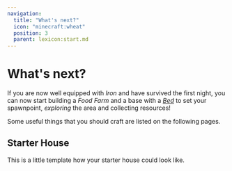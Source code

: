 ```yaml
---
navigation:
  title: "What's next?"
  icon: "minecraft:wheat"
  position: 3
  parent: lexicon:start.md
---
```


# What's next?

If you are now well equipped with *Iron* and have survived the first night, you can now start building a *Food Farm* and a base with a [*Bed*](../useables/bed.md) to set your spawnpoint, *exploring* the area and collecting resources! 


Some useful things that you should craft are listed on the following pages.



<Recipe id="minecraft:chest" />

<Recipe id="minecraft:white_bed" />



<Recipe id="minecraft:oak_fence" />

<Recipe id="minecraft:oak_fence_gate" />



<Recipe id="minecraft:ladder" />

<Recipe id="minecraft:oak_door" />



<Recipe id="minecraft:bow" />

<Recipe id="minecraft:arrow" />



<Recipe id="minecraft:shield" />

<Recipe id="minecraft:compass" />



<Recipe id="minecraft:fishing_rod" />

<Recipe id="minecraft:stonecutter" />



<Recipe id="minecraft:blast_furnace" />

<Recipe id="minecraft:smoker" />

## Starter House

<GameScene interactive={true} zoom={2}>
  <Block x="4" y="0" z="0" id="minecraft:stone_brick_stairs"p:facing="south" p:half="bottom" />
  <Block x="5" y="0" z="0" id="minecraft:stone_brick_stairs"p:facing="north" p:half="bottom" />
  <Block x="4" y="0" z="1" id="minecraft:stone_brick_stairs"p:facing="south" p:half="bottom" />
  <Block x="5" y="0" z="1" id="minecraft:stone_brick_stairs"p:facing="north" p:half="bottom" />
  <Block x="4" y="0" z="2" id="minecraft:stone_brick_stairs"p:facing="south" p:half="bottom" />
  <Block x="5" y="0" z="2" id="minecraft:stone_brick_stairs"p:facing="north" p:half="bottom" />
  <Block x="4" y="0" z="3" id="minecraft:stone_brick_stairs"p:facing="south" p:half="bottom" />
  <Block x="5" y="0" z="3" id="minecraft:stone_brick_stairs"p:facing="north" p:half="bottom" />
  <Block x="4" y="0" z="4" id="minecraft:stone_brick_stairs"p:facing="south" p:half="bottom" />
  <Block x="5" y="0" z="4" id="minecraft:stone_brick_stairs"p:facing="north" p:half="bottom" />
  <Block x="4" y="0" z="5" id="minecraft:stone_brick_stairs"p:facing="south" p:half="bottom" />
  <Block x="5" y="0" z="5" id="minecraft:stone_brick_stairs"p:facing="north" p:half="bottom" />
  <Block x="4" y="0" z="6" id="minecraft:stone_brick_stairs"p:facing="south" p:half="bottom" />
  <Block x="5" y="0" z="6" id="minecraft:stone_brick_stairs"p:facing="north" p:half="bottom" />
  <Block x="4" y="0" z="7" id="minecraft:stone_brick_stairs"p:facing="south" p:half="bottom" />
  <Block x="5" y="0" z="7" id="minecraft:stone_brick_stairs"p:facing="north" p:half="bottom" />
  <Block x="4" y="0" z="8" id="minecraft:stone_brick_stairs"p:facing="south" p:half="bottom" />
  <Block x="5" y="0" z="8" id="minecraft:stone_brick_stairs"p:facing="north" p:half="bottom" />
  <Block x="4" y="0" z="9" id="minecraft:stone_brick_stairs"p:facing="south" p:half="bottom" />
  <Block x="5" y="0" z="9" id="minecraft:stone_brick_stairs"p:facing="north" p:half="bottom" />
  <Block x="4" y="0" z="10" id="minecraft:stone_brick_stairs"p:facing="south" p:half="bottom" />
  <Block x="5" y="0" z="10" id="minecraft:stone_brick_stairs"p:facing="north" p:half="bottom" />
  <Block x="4" y="0" z="11" id="minecraft:stone_brick_stairs"p:facing="south" p:half="bottom" />
  <Block x="5" y="0" z="11" id="minecraft:stone_brick_stairs"p:facing="north" p:half="bottom" />
  <Block x="4" y="0" z="12" id="minecraft:stone_brick_stairs"p:facing="south" p:half="bottom" />
  <Block x="5" y="0" z="12" id="minecraft:stone_brick_stairs"p:facing="north" p:half="bottom" />
  <Block x="4" y="0" z="13" id="minecraft:stone_brick_stairs"p:facing="south" p:half="bottom" />
  <Block x="5" y="0" z="13" id="minecraft:stone_brick_stairs"p:facing="north" p:half="bottom" />
  <Block x="4" y="0" z="14" id="minecraft:stone_brick_stairs"p:facing="south" p:half="bottom" />
  <Block x="5" y="0" z="14" id="minecraft:stone_brick_stairs"p:facing="north" p:half="bottom" />
  <Block x="3" y="1" z="0" id="minecraft:stone_brick_stairs"p:facing="south" p:half="bottom" />
  <Block x="6" y="1" z="0" id="minecraft:stone_brick_stairs"p:facing="north" p:half="bottom" />
  <Block x="3" y="1" z="1" id="minecraft:stone_brick_stairs"p:facing="south" p:half="bottom" />
  <Block x="4" y="1" z="1" id="minecraft:oak_planks" />
  <Block x="5" y="1" z="1" id="minecraft:oak_planks" />
  <Block x="6" y="1" z="1" id="minecraft:stone_brick_stairs"p:facing="north" p:half="bottom" />
  <Block x="3" y="1" z="2" id="minecraft:stone_brick_stairs"p:facing="south" p:half="bottom" />
  <Block x="6" y="1" z="2" id="minecraft:stone_brick_stairs"p:facing="north" p:half="bottom" />
  <Block x="2" y="1" z="3" id="minecraft:cobblestone" />
  <Block x="3" y="1" z="3" id="minecraft:stone_brick_stairs"p:facing="south" p:half="bottom" />
  <Block x="6" y="1" z="3" id="minecraft:stone_brick_stairs"p:facing="north" p:half="bottom" />
  <Block x="3" y="1" z="4" id="minecraft:stone_brick_stairs"p:facing="south" p:half="bottom" />
  <Block x="6" y="1" z="4" id="minecraft:stone_brick_stairs"p:facing="north" p:half="bottom" />
  <Block x="3" y="1" z="5" id="minecraft:stone_brick_stairs"p:facing="south" p:half="bottom" />
  <Block x="6" y="1" z="5" id="minecraft:stone_brick_stairs"p:facing="north" p:half="bottom" />
  <Block x="3" y="1" z="6" id="minecraft:stone_brick_stairs"p:facing="south" p:half="bottom" />
  <Block x="6" y="1" z="6" id="minecraft:stone_brick_stairs"p:facing="north" p:half="bottom" />
  <Block x="3" y="1" z="7" id="minecraft:stone_brick_stairs"p:facing="south" p:half="bottom" />
  <Block x="6" y="1" z="7" id="minecraft:stone_brick_stairs"p:facing="north" p:half="bottom" />
  <Block x="3" y="1" z="8" id="minecraft:stone_brick_stairs"p:facing="south" p:half="bottom" />
  <Block x="6" y="1" z="8" id="minecraft:stone_brick_stairs"p:facing="north" p:half="bottom" />
  <Block x="3" y="1" z="9" id="minecraft:stone_brick_stairs"p:facing="south" p:half="bottom" />
  <Block x="6" y="1" z="9" id="minecraft:stone_brick_stairs"p:facing="north" p:half="bottom" />
  <Block x="3" y="1" z="10" id="minecraft:stone_brick_stairs"p:facing="south" p:half="bottom" />
  <Block x="6" y="1" z="10" id="minecraft:stone_brick_stairs"p:facing="north" p:half="bottom" />
  <Block x="3" y="1" z="11" id="minecraft:stone_brick_stairs"p:facing="south" p:half="bottom" />
  <Block x="6" y="1" z="11" id="minecraft:stone_brick_stairs"p:facing="north" p:half="bottom" />
  <Block x="3" y="1" z="12" id="minecraft:stone_brick_stairs"p:facing="south" p:half="bottom" />
  <Block x="6" y="1" z="12" id="minecraft:stone_brick_stairs"p:facing="north" p:half="bottom" />
  <Block x="3" y="1" z="13" id="minecraft:stone_brick_stairs"p:facing="south" p:half="bottom" />
  <Block x="4" y="1" z="13" id="minecraft:oak_planks" />
  <Block x="5" y="1" z="13" id="minecraft:oak_planks" />
  <Block x="6" y="1" z="13" id="minecraft:stone_brick_stairs"p:facing="north" p:half="bottom" />
  <Block x="3" y="1" z="14" id="minecraft:stone_brick_stairs"p:facing="south" p:half="bottom" />
  <Block x="6" y="1" z="14" id="minecraft:stone_brick_stairs"p:facing="north" p:half="bottom" />
  <Block x="2" y="2" z="0" id="minecraft:stone_brick_stairs"p:facing="south" p:half="bottom" />
  <Block x="7" y="2" z="0" id="minecraft:stone_brick_stairs"p:facing="north" p:half="bottom" />
  <Block x="2" y="2" z="1" id="minecraft:stone_brick_stairs"p:facing="south" p:half="bottom" />
  <Block x="3" y="2" z="1" id="minecraft:oak_planks" />
  <Block x="4" y="2" z="1" id="minecraft:glass_pane"p:north="true" p:south="true" />
  <Block x="5" y="2" z="1" id="minecraft:glass_pane"p:north="true" p:south="true" />
  <Block x="6" y="2" z="1" id="minecraft:oak_planks" />
  <Block x="7" y="2" z="1" id="minecraft:stone_brick_stairs"p:facing="north" p:half="bottom" />
  <Block x="2" y="2" z="2" id="minecraft:stone_brick_stairs"p:facing="south" p:half="bottom" />
  <Block x="7" y="2" z="2" id="minecraft:stone_brick_stairs"p:facing="north" p:half="bottom" />
  <Block x="2" y="2" z="3" id="minecraft:cobblestone" />
  <Block x="7" y="2" z="3" id="minecraft:stone_brick_stairs"p:facing="north" p:half="bottom" />
  <Block x="2" y="2" z="4" id="minecraft:stone_brick_stairs"p:facing="south" p:half="bottom" />
  <Block x="7" y="2" z="4" id="minecraft:stone_brick_stairs"p:facing="north" p:half="bottom" />
  <Block x="2" y="2" z="5" id="minecraft:stone_brick_stairs"p:facing="south" p:half="bottom" />
  <Block x="7" y="2" z="5" id="minecraft:stone_brick_stairs"p:facing="north" p:half="bottom" />
  <Block x="2" y="2" z="6" id="minecraft:stone_brick_stairs"p:facing="south" p:half="bottom" />
  <Block x="7" y="2" z="6" id="minecraft:stone_brick_stairs"p:facing="north" p:half="bottom" />
  <Block x="2" y="2" z="7" id="minecraft:stone_brick_stairs"p:facing="south" p:half="bottom" />
  <Block x="7" y="2" z="7" id="minecraft:stone_brick_stairs"p:facing="north" p:half="bottom" />
  <Block x="2" y="2" z="8" id="minecraft:stone_brick_stairs"p:facing="south" p:half="bottom" />
  <Block x="7" y="2" z="8" id="minecraft:stone_brick_stairs"p:facing="north" p:half="bottom" />
  <Block x="2" y="2" z="9" id="minecraft:stone_brick_stairs"p:facing="south" p:half="bottom" />
  <Block x="7" y="2" z="9" id="minecraft:stone_brick_stairs"p:facing="north" p:half="bottom" />
  <Block x="2" y="2" z="10" id="minecraft:stone_brick_stairs"p:facing="south" p:half="bottom" />
  <Block x="7" y="2" z="10" id="minecraft:stone_brick_stairs"p:facing="north" p:half="bottom" />
  <Block x="2" y="2" z="11" id="minecraft:stone_brick_stairs"p:facing="south" p:half="bottom" />
  <Block x="7" y="2" z="11" id="minecraft:stone_brick_stairs"p:facing="north" p:half="bottom" />
  <Block x="2" y="2" z="12" id="minecraft:stone_brick_stairs"p:facing="south" p:half="bottom" />
  <Block x="7" y="2" z="12" id="minecraft:stone_brick_stairs"p:facing="north" p:half="bottom" />
  <Block x="2" y="2" z="13" id="minecraft:stone_brick_stairs"p:facing="south" p:half="bottom" />
  <Block x="3" y="2" z="13" id="minecraft:oak_planks" />
  <Block x="4" y="2" z="13" id="minecraft:glass_pane"p:north="true" p:south="true" />
  <Block x="5" y="2" z="13" id="minecraft:glass_pane"p:north="true" p:south="true" />
  <Block x="6" y="2" z="13" id="minecraft:oak_planks" />
  <Block x="7" y="2" z="13" id="minecraft:stone_brick_stairs"p:facing="north" p:half="bottom" />
  <Block x="2" y="2" z="14" id="minecraft:stone_brick_stairs"p:facing="south" p:half="bottom" />
  <Block x="7" y="2" z="14" id="minecraft:stone_brick_stairs"p:facing="north" p:half="bottom" />
  <Block x="1" y="3" z="0" id="minecraft:stone_brick_stairs"p:facing="south" p:half="bottom" />
  <Block x="8" y="3" z="0" id="minecraft:stone_brick_stairs"p:facing="north" p:half="bottom" />
  <Block x="1" y="3" z="1" id="minecraft:stone_brick_stairs"p:facing="south" p:half="bottom" />
  <Block x="2" y="3" z="1" id="minecraft:oak_planks" />
  <Block x="3" y="3" z="1" id="minecraft:oak_planks" />
  <Block x="4" y="3" z="1" id="minecraft:oak_planks" />
  <Block x="5" y="3" z="1" id="minecraft:oak_planks" />
  <Block x="6" y="3" z="1" id="minecraft:oak_planks" />
  <Block x="7" y="3" z="1" id="minecraft:oak_planks" />
  <Block x="8" y="3" z="1" id="minecraft:stone_brick_stairs"p:facing="north" p:half="bottom" />
  <Block x="1" y="3" z="2" id="minecraft:stone_brick_stairs"p:facing="south" p:half="bottom" />
  <Block x="8" y="3" z="2" id="minecraft:stone_brick_stairs"p:facing="north" p:half="bottom" />
  <Block x="1" y="3" z="3" id="minecraft:stone_brick_stairs"p:facing="south" p:half="bottom" />
  <Block x="2" y="3" z="3" id="minecraft:cobblestone" />
  <Block x="8" y="3" z="3" id="minecraft:stone_brick_stairs"p:facing="north" p:half="bottom" />
  <Block x="1" y="3" z="4" id="minecraft:stone_brick_stairs"p:facing="south" p:half="bottom" />
  <Block x="8" y="3" z="4" id="minecraft:stone_brick_stairs"p:facing="north" p:half="bottom" />
  <Block x="1" y="3" z="5" id="minecraft:stone_brick_stairs"p:facing="south" p:half="bottom" />
  <Block x="8" y="3" z="5" id="minecraft:stone_brick_stairs"p:facing="north" p:half="bottom" />
  <Block x="1" y="3" z="6" id="minecraft:stone_brick_stairs"p:facing="south" p:half="bottom" />
  <Block x="8" y="3" z="6" id="minecraft:stone_brick_stairs"p:facing="north" p:half="bottom" />
  <Block x="1" y="3" z="7" id="minecraft:stone_brick_stairs"p:facing="south" p:half="bottom" />
  <Block x="8" y="3" z="7" id="minecraft:stone_brick_stairs"p:facing="north" p:half="bottom" />
  <Block x="1" y="3" z="8" id="minecraft:stone_brick_stairs"p:facing="south" p:half="bottom" />
  <Block x="8" y="3" z="8" id="minecraft:stone_brick_stairs"p:facing="north" p:half="bottom" />
  <Block x="1" y="3" z="9" id="minecraft:stone_brick_stairs"p:facing="south" p:half="bottom" />
  <Block x="8" y="3" z="9" id="minecraft:stone_brick_stairs"p:facing="north" p:half="bottom" />
  <Block x="1" y="3" z="10" id="minecraft:stone_brick_stairs"p:facing="south" p:half="bottom" />
  <Block x="8" y="3" z="10" id="minecraft:stone_brick_stairs"p:facing="north" p:half="bottom" />
  <Block x="1" y="3" z="11" id="minecraft:stone_brick_stairs"p:facing="south" p:half="bottom" />
  <Block x="8" y="3" z="11" id="minecraft:stone_brick_stairs"p:facing="north" p:half="bottom" />
  <Block x="1" y="3" z="12" id="minecraft:stone_brick_stairs"p:facing="south" p:half="bottom" />
  <Block x="8" y="3" z="12" id="minecraft:stone_brick_stairs"p:facing="north" p:half="bottom" />
  <Block x="1" y="3" z="13" id="minecraft:stone_brick_stairs"p:facing="south" p:half="bottom" />
  <Block x="2" y="3" z="13" id="minecraft:oak_planks" />
  <Block x="3" y="3" z="13" id="minecraft:oak_planks" />
  <Block x="4" y="3" z="13" id="minecraft:oak_planks" />
  <Block x="5" y="3" z="13" id="minecraft:oak_planks" />
  <Block x="6" y="3" z="13" id="minecraft:oak_planks" />
  <Block x="7" y="3" z="13" id="minecraft:oak_planks" />
  <Block x="8" y="3" z="13" id="minecraft:stone_brick_stairs"p:facing="north" p:half="bottom" />
  <Block x="1" y="3" z="14" id="minecraft:stone_brick_stairs"p:facing="south" p:half="bottom" />
  <Block x="8" y="3" z="14" id="minecraft:stone_brick_stairs"p:facing="north" p:half="bottom" />
  <Block x="0" y="4" z="0" id="minecraft:stone_brick_stairs"p:facing="south" p:half="bottom" />
  <Block x="9" y="4" z="0" id="minecraft:stone_brick_stairs"p:facing="north" p:half="bottom" />
  <Block x="0" y="4" z="1" id="minecraft:stone_brick_stairs"p:facing="south" p:half="bottom" />
  <Block x="1" y="4" z="1" id="minecraft:oak_log"p:axis="y" />
  <Block x="2" y="4" z="1" id="minecraft:oak_log"p:axis="z" />
  <Block x="3" y="4" z="1" id="minecraft:oak_log"p:axis="z" />
  <Block x="4" y="4" z="1" id="minecraft:oak_log"p:axis="z" />
  <Block x="5" y="4" z="1" id="minecraft:oak_log"p:axis="z" />
  <Block x="6" y="4" z="1" id="minecraft:oak_log"p:axis="z" />
  <Block x="7" y="4" z="1" id="minecraft:oak_log"p:axis="z" />
  <Block x="8" y="4" z="1" id="minecraft:oak_log"p:axis="y" />
  <Block x="9" y="4" z="1" id="minecraft:stone_brick_stairs"p:facing="north" p:half="bottom" />
  <Block x="0" y="4" z="2" id="minecraft:stone_brick_stairs"p:facing="south" p:half="bottom" />
  <Block x="1" y="4" z="2" id="minecraft:oak_log"p:axis="x" />
  <Block x="8" y="4" z="2" id="minecraft:oak_log"p:axis="x" />
  <Block x="9" y="4" z="2" id="minecraft:stone_brick_stairs"p:facing="north" p:half="bottom" />
  <Block x="0" y="4" z="3" id="minecraft:stone_brick_stairs"p:facing="south" p:half="bottom" />
  <Block x="1" y="4" z="3" id="minecraft:oak_log"p:axis="x" />
  <Block x="2" y="4" z="3" id="minecraft:cobblestone" />
  <Block x="8" y="4" z="3" id="minecraft:oak_log"p:axis="x" />
  <Block x="9" y="4" z="3" id="minecraft:stone_brick_stairs"p:facing="north" p:half="bottom" />
  <Block x="0" y="4" z="4" id="minecraft:stone_brick_stairs"p:facing="south" p:half="bottom" />
  <Block x="1" y="4" z="4" id="minecraft:oak_log"p:axis="x" />
  <Block x="8" y="4" z="4" id="minecraft:oak_log"p:axis="x" />
  <Block x="9" y="4" z="4" id="minecraft:stone_brick_stairs"p:facing="north" p:half="bottom" />
  <Block x="0" y="4" z="5" id="minecraft:stone_brick_stairs"p:facing="south" p:half="bottom" />
  <Block x="1" y="4" z="5" id="minecraft:oak_log"p:axis="y" />
  <Block x="2" y="4" z="5" id="minecraft:oak_log"p:axis="z" />
  <Block x="3" y="4" z="5" id="minecraft:oak_log"p:axis="z" />
  <Block x="4" y="4" z="5" id="minecraft:oak_log"p:axis="z" />
  <Block x="5" y="4" z="5" id="minecraft:oak_log"p:axis="z" />
  <Block x="6" y="4" z="5" id="minecraft:oak_log"p:axis="z" />
  <Block x="7" y="4" z="5" id="minecraft:oak_log"p:axis="z" />
  <Block x="8" y="4" z="5" id="minecraft:oak_log"p:axis="y" />
  <Block x="9" y="4" z="5" id="minecraft:stone_brick_stairs"p:facing="north" p:half="bottom" />
  <Block x="0" y="4" z="6" id="minecraft:stone_brick_stairs"p:facing="south" p:half="bottom" />
  <Block x="1" y="4" z="6" id="minecraft:oak_log"p:axis="x" />
  <Block x="8" y="4" z="6" id="minecraft:oak_log"p:axis="x" />
  <Block x="9" y="4" z="6" id="minecraft:stone_brick_stairs"p:facing="north" p:half="bottom" />
  <Block x="0" y="4" z="7" id="minecraft:stone_brick_stairs"p:facing="south" p:half="bottom" />
  <Block x="1" y="4" z="7" id="minecraft:oak_log"p:axis="x" />
  <Block x="8" y="4" z="7" id="minecraft:oak_log"p:axis="x" />
  <Block x="9" y="4" z="7" id="minecraft:stone_brick_stairs"p:facing="north" p:half="bottom" />
  <Block x="0" y="4" z="8" id="minecraft:stone_brick_stairs"p:facing="south" p:half="bottom" />
  <Block x="1" y="4" z="8" id="minecraft:oak_log"p:axis="x" />
  <Block x="8" y="4" z="8" id="minecraft:oak_log"p:axis="x" />
  <Block x="9" y="4" z="8" id="minecraft:stone_brick_stairs"p:facing="north" p:half="bottom" />
  <Block x="0" y="4" z="9" id="minecraft:stone_brick_stairs"p:facing="south" p:half="bottom" />
  <Block x="1" y="4" z="9" id="minecraft:oak_log"p:axis="y" />
  <Block x="2" y="4" z="9" id="minecraft:oak_log"p:axis="z" />
  <Block x="3" y="4" z="9" id="minecraft:oak_log"p:axis="z" />
  <Block x="4" y="4" z="9" id="minecraft:oak_log"p:axis="z" />
  <Block x="5" y="4" z="9" id="minecraft:oak_log"p:axis="z" />
  <Block x="6" y="4" z="9" id="minecraft:oak_log"p:axis="z" />
  <Block x="7" y="4" z="9" id="minecraft:oak_log"p:axis="z" />
  <Block x="8" y="4" z="9" id="minecraft:oak_log"p:axis="y" />
  <Block x="9" y="4" z="9" id="minecraft:stone_brick_stairs"p:facing="north" p:half="bottom" />
  <Block x="0" y="4" z="10" id="minecraft:stone_brick_stairs"p:facing="south" p:half="bottom" />
  <Block x="1" y="4" z="10" id="minecraft:oak_log"p:axis="x" />
  <Block x="8" y="4" z="10" id="minecraft:oak_log"p:axis="x" />
  <Block x="9" y="4" z="10" id="minecraft:stone_brick_stairs"p:facing="north" p:half="bottom" />
  <Block x="0" y="4" z="11" id="minecraft:stone_brick_stairs"p:facing="south" p:half="bottom" />
  <Block x="1" y="4" z="11" id="minecraft:oak_log"p:axis="x" />
  <Block x="8" y="4" z="11" id="minecraft:oak_log"p:axis="x" />
  <Block x="9" y="4" z="11" id="minecraft:stone_brick_stairs"p:facing="north" p:half="bottom" />
  <Block x="0" y="4" z="12" id="minecraft:stone_brick_stairs"p:facing="south" p:half="bottom" />
  <Block x="1" y="4" z="12" id="minecraft:oak_log"p:axis="x" />
  <Block x="8" y="4" z="12" id="minecraft:oak_log"p:axis="x" />
  <Block x="9" y="4" z="12" id="minecraft:stone_brick_stairs"p:facing="north" p:half="bottom" />
  <Block x="0" y="4" z="13" id="minecraft:stone_brick_stairs"p:facing="south" p:half="bottom" />
  <Block x="1" y="4" z="13" id="minecraft:oak_log"p:axis="y" />
  <Block x="2" y="4" z="13" id="minecraft:oak_log"p:axis="z" />
  <Block x="3" y="4" z="13" id="minecraft:oak_log"p:axis="z" />
  <Block x="4" y="4" z="13" id="minecraft:oak_log"p:axis="z" />
  <Block x="5" y="4" z="13" id="minecraft:oak_log"p:axis="z" />
  <Block x="6" y="4" z="13" id="minecraft:oak_log"p:axis="z" />
  <Block x="7" y="4" z="13" id="minecraft:oak_log"p:axis="z" />
  <Block x="8" y="4" z="13" id="minecraft:oak_log"p:axis="y" />
  <Block x="9" y="4" z="13" id="minecraft:stone_brick_stairs"p:facing="north" p:half="bottom" />
  <Block x="0" y="4" z="14" id="minecraft:stone_brick_stairs"p:facing="south" p:half="bottom" />
  <Block x="9" y="4" z="14" id="minecraft:stone_brick_stairs"p:facing="north" p:half="bottom" />
  <Block x="1" y="5" z="1" id="minecraft:oak_log"p:axis="y" />
  <Block x="2" y="5" z="1" id="minecraft:oak_planks" />
  <Block x="3" y="5" z="1" id="minecraft:oak_planks" />
  <Block x="4" y="5" z="1" id="minecraft:oak_planks" />
  <Block x="5" y="5" z="1" id="minecraft:oak_planks" />
  <Block x="6" y="5" z="1" id="minecraft:oak_planks" />
  <Block x="7" y="5" z="1" id="minecraft:oak_planks" />
  <Block x="8" y="5" z="1" id="minecraft:oak_log"p:axis="y" />
  <Block x="1" y="5" z="2" id="minecraft:oak_planks" />
  <Block x="8" y="5" z="2" id="minecraft:oak_planks" />
  <Block x="1" y="5" z="3" id="minecraft:oak_planks" />
  <Block x="2" y="5" z="3" id="minecraft:cobblestone" />
  <Block x="8" y="5" z="3" id="minecraft:oak_planks" />
  <Block x="1" y="5" z="4" id="minecraft:oak_planks" />
  <Block x="8" y="5" z="4" id="minecraft:oak_planks" />
  <Block x="1" y="5" z="5" id="minecraft:oak_log"p:axis="y" />
  <Block x="2" y="5" z="5" id="minecraft:wall_torch"p:facing="south" />
  <Block x="7" y="5" z="5" id="minecraft:wall_torch"p:facing="north" />
  <Block x="8" y="5" z="5" id="minecraft:oak_log"p:axis="y" />
  <Block x="1" y="5" z="6" id="minecraft:oak_planks" />
  <Block x="8" y="5" z="6" id="minecraft:oak_planks" />
  <Block x="1" y="5" z="7" id="minecraft:oak_planks" />
  <Block x="8" y="5" z="7" id="minecraft:oak_planks" />
  <Block x="1" y="5" z="8" id="minecraft:oak_planks" />
  <Block x="8" y="5" z="8" id="minecraft:oak_planks" />
  <Block x="1" y="5" z="9" id="minecraft:oak_log"p:axis="y" />
  <Block x="2" y="5" z="9" id="minecraft:wall_torch"p:facing="south" />
  <Block x="7" y="5" z="9" id="minecraft:wall_torch"p:facing="north" />
  <Block x="8" y="5" z="9" id="minecraft:oak_log"p:axis="y" />
  <Block x="1" y="5" z="10" id="minecraft:oak_planks" />
  <Block x="7" y="5" z="10" id="minecraft:smoker"p:facing="south" p:lit="false" />
  <Block x="8" y="5" z="10" id="minecraft:oak_planks" />
  <Block x="1" y="5" z="11" id="minecraft:oak_planks" />
  <Block x="2" y="5" z="11" id="minecraft:chest"p:facing="south" p:type="right" />
  <Block x="7" y="5" z="11" id="minecraft:chest"p:facing="north" p:type="left" />
  <Block x="8" y="5" z="11" id="minecraft:oak_planks" />
  <Block x="1" y="5" z="12" id="minecraft:oak_planks" />
  <Block x="2" y="5" z="12" id="minecraft:chest"p:facing="south" p:type="left" />
  <Block x="7" y="5" z="12" id="minecraft:chest"p:facing="north" p:type="right" />
  <Block x="8" y="5" z="12" id="minecraft:oak_planks" />
  <Block x="1" y="5" z="13" id="minecraft:oak_log"p:axis="y" />
  <Block x="2" y="5" z="13" id="minecraft:oak_planks" />
  <Block x="3" y="5" z="13" id="minecraft:oak_planks" />
  <Block x="4" y="5" z="13" id="minecraft:oak_planks" />
  <Block x="5" y="5" z="13" id="minecraft:oak_planks" />
  <Block x="6" y="5" z="13" id="minecraft:oak_planks" />
  <Block x="7" y="5" z="13" id="minecraft:oak_planks" />
  <Block x="8" y="5" z="13" id="minecraft:oak_log"p:axis="y" />
  <Block x="1" y="6" z="1" id="minecraft:oak_log"p:axis="y" />
  <Block x="2" y="6" z="1" id="minecraft:oak_planks" />
  <Block x="3" y="6" z="1" id="minecraft:glass_pane"p:north="true" p:south="true" />
  <Block x="4" y="6" z="1" id="minecraft:glass_pane"p:north="true" p:south="true" />
  <Block x="5" y="6" z="1" id="minecraft:glass_pane"p:north="true" p:south="true" />
  <Block x="6" y="6" z="1" id="minecraft:glass_pane"p:north="true" p:south="true" />
  <Block x="7" y="6" z="1" id="minecraft:oak_planks" />
  <Block x="8" y="6" z="1" id="minecraft:oak_log"p:axis="y" />
  <Block x="9" y="6" z="1" id="minecraft:torch" />
  <Block x="14" y="6" z="1" id="minecraft:torch" />
  <Block x="1" y="6" z="2" id="minecraft:oak_planks" />
  <Block x="2" y="6" z="2" id="minecraft:cobblestone_stairs"p:facing="east" p:half="bottom" />
  <Block x="8" y="6" z="2" id="minecraft:oak_planks" />
  <Block x="1" y="6" z="3" id="minecraft:oak_planks" />
  <Block x="2" y="6" z="3" id="minecraft:cobblestone_stairs"p:facing="north" p:half="top" />
  <Block x="8" y="6" z="3" id="minecraft:oak_door"p:facing="south" p:half="upper" />
  <Block x="1" y="6" z="4" id="minecraft:oak_planks" />
  <Block x="2" y="6" z="4" id="minecraft:cobblestone_stairs"p:facing="west" p:half="bottom" />
  <Block x="8" y="6" z="4" id="minecraft:oak_planks" />
  <Block x="1" y="6" z="5" id="minecraft:oak_log"p:axis="y" />
  <Block x="8" y="6" z="5" id="minecraft:oak_log"p:axis="y" />
  <Block x="1" y="6" z="6" id="minecraft:oak_planks" />
  <Block x="8" y="6" z="6" id="minecraft:glass_pane"p:east="true" p:west="true" />
  <Block x="1" y="6" z="7" id="minecraft:oak_door"p:facing="south" p:half="upper" />
  <Block x="8" y="6" z="7" id="minecraft:glass_pane"p:east="true" p:west="true" />
  <Block x="1" y="6" z="8" id="minecraft:oak_planks" />
  <Block x="8" y="6" z="8" id="minecraft:glass_pane"p:east="true" p:west="true" />
  <Block x="1" y="6" z="9" id="minecraft:oak_log"p:axis="y" />
  <Block x="8" y="6" z="9" id="minecraft:oak_log"p:axis="y" />
  <Block x="1" y="6" z="10" id="minecraft:oak_planks" />
  <Block x="7" y="6" z="10" id="minecraft:blast_furnace"p:facing="south" p:lit="false" />
  <Block x="8" y="6" z="10" id="minecraft:oak_planks" />
  <Block x="1" y="6" z="11" id="minecraft:oak_planks" />
  <Block x="2" y="6" z="11" id="minecraft:chest"p:facing="south" p:type="right" />
  <Block x="7" y="6" z="11" id="minecraft:chest"p:facing="north" p:type="left" />
  <Block x="8" y="6" z="11" id="minecraft:oak_planks" />
  <Block x="1" y="6" z="12" id="minecraft:oak_planks" />
  <Block x="2" y="6" z="12" id="minecraft:chest"p:facing="south" p:type="left" />
  <Block x="7" y="6" z="12" id="minecraft:chest"p:facing="north" p:type="right" />
  <Block x="8" y="6" z="12" id="minecraft:oak_planks" />
  <Block x="1" y="6" z="13" id="minecraft:oak_log"p:axis="y" />
  <Block x="2" y="6" z="13" id="minecraft:oak_planks" />
  <Block x="3" y="6" z="13" id="minecraft:glass_pane"p:north="true" p:south="true" />
  <Block x="4" y="6" z="13" id="minecraft:glass_pane"p:north="true" p:south="true" />
  <Block x="5" y="6" z="13" id="minecraft:glass_pane"p:north="true" p:south="true" />
  <Block x="6" y="6" z="13" id="minecraft:glass_pane"p:north="true" p:south="true" />
  <Block x="7" y="6" z="13" id="minecraft:oak_planks" />
  <Block x="8" y="6" z="13" id="minecraft:oak_log"p:axis="y" />
  <Block x="9" y="6" z="13" id="minecraft:torch" />
  <Block x="14" y="6" z="13" id="minecraft:torch" />
  <Block x="1" y="7" z="1" id="minecraft:oak_log"p:axis="y" />
  <Block x="2" y="7" z="1" id="minecraft:oak_planks" />
  <Block x="3" y="7" z="1" id="minecraft:oak_planks" />
  <Block x="4" y="7" z="1" id="minecraft:oak_planks" />
  <Block x="5" y="7" z="1" id="minecraft:oak_planks" />
  <Block x="6" y="7" z="1" id="minecraft:oak_planks" />
  <Block x="7" y="7" z="1" id="minecraft:oak_planks" />
  <Block x="8" y="7" z="1" id="minecraft:oak_log"p:axis="y" />
  <Block x="9" y="7" z="1" id="minecraft:oak_fence"p:east="false" p:north="true" p:south="true" p:west="false" />
  <Block x="10" y="7" z="1" id="minecraft:oak_fence"p:east="false" p:north="true" p:south="true" p:west="false" />
  <Block x="11" y="7" z="1" id="minecraft:oak_fence"p:east="false" p:north="true" p:south="true" p:west="false" />
  <Block x="12" y="7" z="1" id="minecraft:oak_fence"p:east="false" p:north="true" p:south="true" p:west="false" />
  <Block x="13" y="7" z="1" id="minecraft:oak_fence"p:east="false" p:north="true" p:south="true" p:west="false" />
  <Block x="14" y="7" z="1" id="minecraft:oak_fence"p:east="true" p:north="true" p:south="false" p:west="false" />
  <Block x="1" y="7" z="2" id="minecraft:oak_planks" />
  <Block x="2" y="7" z="2" id="minecraft:cobblestone" />
  <Block x="4" y="7" z="2" id="minecraft:white_bed"p:facing="east" p:part="head" />
  <Block x="8" y="7" z="2" id="minecraft:oak_planks" />
  <Block x="9" y="7" z="2" id="minecraft:composter" />
  <Block x="10" y="7" z="2" id="minecraft:wheat"p:age="7" />
  <Block x="11" y="7" z="2" id="minecraft:wheat"p:age="7" />
  <Block x="12" y="7" z="2" id="minecraft:wheat"p:age="7" />
  <Block x="13" y="7" z="2" id="minecraft:wheat"p:age="7" />
  <Block x="14" y="7" z="2" id="minecraft:oak_fence"p:east="true" p:north="false" p:south="false" p:west="true" />
  <Block x="1" y="7" z="3" id="minecraft:oak_planks" />
  <Block x="2" y="7" z="3" id="minecraft:campfire"p:facing="north" p:lit="true" />
  <Block x="4" y="7" z="3" id="minecraft:white_bed"p:facing="east" p:part="foot" />
  <Block x="7" y="7" z="3" id="minecraft:stone_pressure_plate" />
  <Block x="8" y="7" z="3" id="minecraft:oak_door"p:facing="south" p:half="lower" />
  <Block x="9" y="7" z="3" id="minecraft:wheat"p:age="7" />
  <Block x="10" y="7" z="3" id="minecraft:wheat"p:age="7" />
  <Block x="11" y="7" z="3" id="minecraft:wheat"p:age="7" />
  <Block x="12" y="7" z="3" id="minecraft:wheat"p:age="7" />
  <Block x="13" y="7" z="3" id="minecraft:wheat"p:age="7" />
  <Block x="14" y="7" z="3" id="minecraft:oak_fence"p:east="true" p:north="false" p:south="false" p:west="true" />
  <Block x="1" y="7" z="4" id="minecraft:oak_planks" />
  <Block x="2" y="7" z="4" id="minecraft:cobblestone" />
  <Block x="8" y="7" z="4" id="minecraft:oak_planks" />
  <Block x="9" y="7" z="4" id="minecraft:wheat"p:age="7" />
  <Block x="10" y="7" z="4" id="minecraft:wheat"p:age="7" />
  <Block x="11" y="7" z="4" id="minecraft:wheat"p:age="7" />
  <Block x="12" y="7" z="4" id="minecraft:wheat"p:age="7" />
  <Block x="13" y="7" z="4" id="minecraft:wheat"p:age="7" />
  <Block x="14" y="7" z="4" id="minecraft:oak_fence"p:east="true" p:north="false" p:south="false" p:west="true" />
  <Block x="1" y="7" z="5" id="minecraft:oak_log"p:axis="y" />
  <Block x="8" y="7" z="5" id="minecraft:oak_log"p:axis="y" />
  <Block x="10" y="7" z="5" id="minecraft:wheat"p:age="7" />
  <Block x="11" y="7" z="5" id="minecraft:wheat"p:age="7" />
  <Block x="12" y="7" z="5" id="minecraft:wheat"p:age="7" />
  <Block x="13" y="7" z="5" id="minecraft:wheat"p:age="7" />
  <Block x="14" y="7" z="5" id="minecraft:oak_fence"p:east="true" p:north="false" p:south="false" p:west="true" />
  <Block x="1" y="7" z="6" id="minecraft:oak_planks" />
  <Block x="8" y="7" z="6" id="minecraft:oak_planks" />
  <Block x="9" y="7" z="6" id="minecraft:wheat"p:age="7" />
  <Block x="10" y="7" z="6" id="minecraft:wheat"p:age="7" />
  <Block x="11" y="7" z="6" id="minecraft:wheat"p:age="7" />
  <Block x="12" y="7" z="6" id="minecraft:wheat"p:age="7" />
  <Block x="13" y="7" z="6" id="minecraft:wheat"p:age="7" />
  <Block x="14" y="7" z="6" id="minecraft:oak_fence"p:east="true" p:north="false" p:south="false" p:west="true" />
  <Block x="1" y="7" z="7" id="minecraft:oak_door"p:facing="south" p:half="lower" />
  <Block x="2" y="7" z="7" id="minecraft:stone_pressure_plate" />
  <Block x="8" y="7" z="7" id="minecraft:oak_planks" />
  <Block x="9" y="7" z="7" id="minecraft:wheat"p:age="7" />
  <Block x="10" y="7" z="7" id="minecraft:wheat"p:age="7" />
  <Block x="11" y="7" z="7" id="minecraft:wheat"p:age="7" />
  <Block x="12" y="7" z="7" id="minecraft:wheat"p:age="7" />
  <Block x="13" y="7" z="7" id="minecraft:wheat"p:age="7" />
  <Block x="14" y="7" z="7" id="minecraft:oak_fence"p:east="true" p:north="false" p:south="false" p:west="true" />
  <Block x="1" y="7" z="8" id="minecraft:oak_planks" />
  <Block x="8" y="7" z="8" id="minecraft:oak_planks" />
  <Block x="9" y="7" z="8" id="minecraft:wheat"p:age="7" />
  <Block x="10" y="7" z="8" id="minecraft:wheat"p:age="7" />
  <Block x="11" y="7" z="8" id="minecraft:wheat"p:age="7" />
  <Block x="12" y="7" z="8" id="minecraft:wheat"p:age="7" />
  <Block x="13" y="7" z="8" id="minecraft:wheat"p:age="7" />
  <Block x="14" y="7" z="8" id="minecraft:oak_fence"p:east="true" p:north="false" p:south="false" p:west="true" />
  <Block x="1" y="7" z="9" id="minecraft:oak_log"p:axis="y" />
  <Block x="8" y="7" z="9" id="minecraft:oak_log"p:axis="y" />
  <Block x="10" y="7" z="9" id="minecraft:wheat"p:age="7" />
  <Block x="11" y="7" z="9" id="minecraft:wheat"p:age="7" />
  <Block x="12" y="7" z="9" id="minecraft:wheat"p:age="7" />
  <Block x="13" y="7" z="9" id="minecraft:wheat"p:age="7" />
  <Block x="14" y="7" z="9" id="minecraft:oak_fence"p:east="true" p:north="false" p:south="false" p:west="true" />
  <Block x="1" y="7" z="10" id="minecraft:oak_planks" />
  <Block x="2" y="7" z="10" id="minecraft:stonecutter" />
  <Block x="7" y="7" z="10" id="minecraft:furnace"p:facing="south" p:lit="false" />
  <Block x="8" y="7" z="10" id="minecraft:oak_planks" />
  <Block x="9" y="7" z="10" id="minecraft:wheat"p:age="7" />
  <Block x="10" y="7" z="10" id="minecraft:wheat"p:age="7" />
  <Block x="11" y="7" z="10" id="minecraft:wheat"p:age="7" />
  <Block x="12" y="7" z="10" id="minecraft:wheat"p:age="7" />
  <Block x="13" y="7" z="10" id="minecraft:wheat"p:age="7" />
  <Block x="14" y="7" z="10" id="minecraft:oak_fence"p:east="true" p:north="false" p:south="false" p:west="true" />
  <Block x="1" y="7" z="11" id="minecraft:oak_planks" />
  <Block x="2" y="7" z="11" id="minecraft:chest"p:facing="south" p:type="right" />
  <Block x="7" y="7" z="11" id="minecraft:chest"p:facing="north" p:type="left" />
  <Block x="8" y="7" z="11" id="minecraft:oak_planks" />
  <Block x="9" y="7" z="11" id="minecraft:wheat"p:age="7" />
  <Block x="10" y="7" z="11" id="minecraft:wheat"p:age="7" />
  <Block x="11" y="7" z="11" id="minecraft:wheat"p:age="7" />
  <Block x="12" y="7" z="11" id="minecraft:wheat"p:age="7" />
  <Block x="13" y="7" z="11" id="minecraft:wheat"p:age="7" />
  <Block x="14" y="7" z="11" id="minecraft:oak_fence"p:east="true" p:north="false" p:south="false" p:west="true" />
  <Block x="1" y="7" z="12" id="minecraft:oak_planks" />
  <Block x="2" y="7" z="12" id="minecraft:chest"p:facing="south" p:type="left" />
  <Block x="4" y="7" z="12" id="minecraft:crafting_table" />
  <Block x="5" y="7" z="12" id="minecraft:chest"p:facing="east" p:type="single" />
  <Block x="7" y="7" z="12" id="minecraft:chest"p:facing="north" p:type="right" />
  <Block x="8" y="7" z="12" id="minecraft:oak_planks" />
  <Block x="9" y="7" z="12" id="minecraft:wheat"p:age="7" />
  <Block x="10" y="7" z="12" id="minecraft:wheat"p:age="7" />
  <Block x="11" y="7" z="12" id="minecraft:wheat"p:age="7" />
  <Block x="12" y="7" z="12" id="minecraft:wheat"p:age="7" />
  <Block x="13" y="7" z="12" id="minecraft:wheat"p:age="7" />
  <Block x="14" y="7" z="12" id="minecraft:oak_fence"p:east="true" p:north="false" p:south="false" p:west="true" />
  <Block x="1" y="7" z="13" id="minecraft:oak_log"p:axis="y" />
  <Block x="2" y="7" z="13" id="minecraft:oak_planks" />
  <Block x="3" y="7" z="13" id="minecraft:oak_planks" />
  <Block x="4" y="7" z="13" id="minecraft:oak_planks" />
  <Block x="5" y="7" z="13" id="minecraft:oak_planks" />
  <Block x="6" y="7" z="13" id="minecraft:oak_planks" />
  <Block x="7" y="7" z="13" id="minecraft:oak_planks" />
  <Block x="8" y="7" z="13" id="minecraft:oak_log"p:axis="y" />
  <Block x="9" y="7" z="13" id="minecraft:oak_fence"p:east="false" p:north="true" p:south="true" p:west="false" />
  <Block x="10" y="7" z="13" id="minecraft:oak_fence"p:east="false" p:north="true" p:south="true" p:west="false" />
  <Block x="11" y="7" z="13" id="minecraft:oak_fence"p:east="false" p:north="true" p:south="true" p:west="false" />
  <Block x="12" y="7" z="13" id="minecraft:oak_fence"p:east="false" p:north="true" p:south="true" p:west="false" />
  <Block x="13" y="7" z="13" id="minecraft:oak_fence"p:east="false" p:north="true" p:south="true" p:west="false" />
  <Block x="14" y="7" z="13" id="minecraft:oak_fence"p:east="false" p:north="true" p:south="false" p:west="true" />
  <Block x="1" y="8" z="1" id="minecraft:stone_bricks" />
  <Block x="2" y="8" z="1" id="minecraft:stone_bricks" />
  <Block x="3" y="8" z="1" id="minecraft:stone_bricks" />
  <Block x="4" y="8" z="1" id="minecraft:stone_bricks" />
  <Block x="5" y="8" z="1" id="minecraft:stone_bricks" />
  <Block x="6" y="8" z="1" id="minecraft:stone_bricks" />
  <Block x="7" y="8" z="1" id="minecraft:stone_bricks" />
  <Block x="8" y="8" z="1" id="minecraft:stone_bricks" />
  <Block x="9" y="8" z="1" id="minecraft:cobblestone" />
  <Block x="10" y="8" z="1" id="minecraft:cobblestone" />
  <Block x="11" y="8" z="1" id="minecraft:cobblestone" />
  <Block x="12" y="8" z="1" id="minecraft:cobblestone" />
  <Block x="13" y="8" z="1" id="minecraft:cobblestone" />
  <Block x="14" y="8" z="1" id="minecraft:cobblestone" />
  <Block x="1" y="8" z="2" id="minecraft:stone_bricks" />
  <Block x="2" y="8" z="2" id="minecraft:stone_bricks" />
  <Block x="3" y="8" z="2" id="minecraft:stone_bricks" />
  <Block x="4" y="8" z="2" id="minecraft:stone_bricks" />
  <Block x="5" y="8" z="2" id="minecraft:stone_bricks" />
  <Block x="6" y="8" z="2" id="minecraft:stone_bricks" />
  <Block x="7" y="8" z="2" id="minecraft:stone_bricks" />
  <Block x="8" y="8" z="2" id="minecraft:stone_bricks" />
  <Block x="9" y="8" z="2" id="minecraft:farmland"p:moisture="7" />
  <Block x="10" y="8" z="2" id="minecraft:farmland"p:moisture="7" />
  <Block x="11" y="8" z="2" id="minecraft:farmland"p:moisture="7" />
  <Block x="12" y="8" z="2" id="minecraft:farmland"p:moisture="7" />
  <Block x="13" y="8" z="2" id="minecraft:farmland"p:moisture="7" />
  <Block x="14" y="8" z="2" id="minecraft:cobblestone" />
  <Block x="1" y="8" z="3" id="minecraft:stone_bricks" />
  <Block x="2" y="8" z="3" id="minecraft:stone_bricks" />
  <Block x="3" y="8" z="3" id="minecraft:stone_bricks" />
  <Block x="4" y="8" z="3" id="minecraft:stone_bricks" />
  <Block x="5" y="8" z="3" id="minecraft:stone_bricks" />
  <Block x="6" y="8" z="3" id="minecraft:stone_bricks" />
  <Block x="7" y="8" z="3" id="minecraft:stone_bricks" />
  <Block x="8" y="8" z="3" id="minecraft:stone_bricks" />
  <Block x="9" y="8" z="3" id="minecraft:farmland"p:moisture="7" />
  <Block x="10" y="8" z="3" id="minecraft:farmland"p:moisture="7" />
  <Block x="11" y="8" z="3" id="minecraft:farmland"p:moisture="7" />
  <Block x="12" y="8" z="3" id="minecraft:farmland"p:moisture="7" />
  <Block x="13" y="8" z="3" id="minecraft:farmland"p:moisture="7" />
  <Block x="14" y="8" z="3" id="minecraft:cobblestone" />
  <Block x="1" y="8" z="4" id="minecraft:stone_bricks" />
  <Block x="2" y="8" z="4" id="minecraft:stone_bricks" />
  <Block x="3" y="8" z="4" id="minecraft:stone_bricks" />
  <Block x="4" y="8" z="4" id="minecraft:stone_bricks" />
  <Block x="5" y="8" z="4" id="minecraft:stone_bricks" />
  <Block x="6" y="8" z="4" id="minecraft:stone_bricks" />
  <Block x="7" y="8" z="4" id="minecraft:stone_bricks" />
  <Block x="8" y="8" z="4" id="minecraft:stone_bricks" />
  <Block x="9" y="8" z="4" id="minecraft:farmland"p:moisture="7" />
  <Block x="10" y="8" z="4" id="minecraft:farmland"p:moisture="7" />
  <Block x="11" y="8" z="4" id="minecraft:farmland"p:moisture="7" />
  <Block x="12" y="8" z="4" id="minecraft:farmland"p:moisture="7" />
  <Block x="13" y="8" z="4" id="minecraft:farmland"p:moisture="7" />
  <Block x="14" y="8" z="4" id="minecraft:cobblestone" />
  <Block x="1" y="8" z="5" id="minecraft:stone_bricks" />
  <Block x="2" y="8" z="5" id="minecraft:stone_bricks" />
  <Block x="3" y="8" z="5" id="minecraft:stone_bricks" />
  <Block x="4" y="8" z="5" id="minecraft:stone_bricks" />
  <Block x="5" y="8" z="5" id="minecraft:stone_bricks" />
  <Block x="6" y="8" z="5" id="minecraft:stone_bricks" />
  <Block x="7" y="8" z="5" id="minecraft:stone_bricks" />
  <Block x="8" y="8" z="5" id="minecraft:stone_bricks" />
  <Block x="9" y="8" z="5" id="minecraft:water" />
  <Block x="10" y="8" z="5" id="minecraft:farmland"p:moisture="7" />
  <Block x="11" y="8" z="5" id="minecraft:farmland"p:moisture="7" />
  <Block x="12" y="8" z="5" id="minecraft:farmland"p:moisture="7" />
  <Block x="13" y="8" z="5" id="minecraft:farmland"p:moisture="7" />
  <Block x="14" y="8" z="5" id="minecraft:cobblestone" />
  <Block x="1" y="8" z="6" id="minecraft:stone_bricks" />
  <Block x="2" y="8" z="6" id="minecraft:stone_bricks" />
  <Block x="3" y="8" z="6" id="minecraft:stone_bricks" />
  <Block x="4" y="8" z="6" id="minecraft:stone_bricks" />
  <Block x="5" y="8" z="6" id="minecraft:stone_bricks" />
  <Block x="6" y="8" z="6" id="minecraft:stone_bricks" />
  <Block x="7" y="8" z="6" id="minecraft:stone_bricks" />
  <Block x="8" y="8" z="6" id="minecraft:stone_bricks" />
  <Block x="9" y="8" z="6" id="minecraft:farmland"p:moisture="7" />
  <Block x="10" y="8" z="6" id="minecraft:farmland"p:moisture="7" />
  <Block x="11" y="8" z="6" id="minecraft:farmland"p:moisture="7" />
  <Block x="12" y="8" z="6" id="minecraft:farmland"p:moisture="7" />
  <Block x="13" y="8" z="6" id="minecraft:farmland"p:moisture="7" />
  <Block x="14" y="8" z="6" id="minecraft:cobblestone" />
  <Block x="1" y="8" z="7" id="minecraft:stone_bricks" />
  <Block x="2" y="8" z="7" id="minecraft:stone_bricks" />
  <Block x="3" y="8" z="7" id="minecraft:stone_bricks" />
  <Block x="4" y="8" z="7" id="minecraft:stone_bricks" />
  <Block x="5" y="8" z="7" id="minecraft:stone_bricks" />
  <Block x="6" y="8" z="7" id="minecraft:stone_bricks" />
  <Block x="7" y="8" z="7" id="minecraft:stone_bricks" />
  <Block x="8" y="8" z="7" id="minecraft:stone_bricks" />
  <Block x="9" y="8" z="7" id="minecraft:farmland"p:moisture="7" />
  <Block x="10" y="8" z="7" id="minecraft:farmland"p:moisture="7" />
  <Block x="11" y="8" z="7" id="minecraft:farmland"p:moisture="7" />
  <Block x="12" y="8" z="7" id="minecraft:farmland"p:moisture="7" />
  <Block x="13" y="8" z="7" id="minecraft:farmland"p:moisture="7" />
  <Block x="14" y="8" z="7" id="minecraft:cobblestone" />
  <Block x="1" y="8" z="8" id="minecraft:stone_bricks" />
  <Block x="2" y="8" z="8" id="minecraft:stone_bricks" />
  <Block x="3" y="8" z="8" id="minecraft:stone_bricks" />
  <Block x="4" y="8" z="8" id="minecraft:stone_bricks" />
  <Block x="5" y="8" z="8" id="minecraft:stone_bricks" />
  <Block x="6" y="8" z="8" id="minecraft:stone_bricks" />
  <Block x="7" y="8" z="8" id="minecraft:stone_bricks" />
  <Block x="8" y="8" z="8" id="minecraft:stone_bricks" />
  <Block x="9" y="8" z="8" id="minecraft:farmland"p:moisture="7" />
  <Block x="10" y="8" z="8" id="minecraft:farmland"p:moisture="7" />
  <Block x="11" y="8" z="8" id="minecraft:farmland"p:moisture="7" />
  <Block x="12" y="8" z="8" id="minecraft:farmland"p:moisture="7" />
  <Block x="13" y="8" z="8" id="minecraft:farmland"p:moisture="7" />
  <Block x="14" y="8" z="8" id="minecraft:cobblestone" />
  <Block x="1" y="8" z="9" id="minecraft:stone_bricks" />
  <Block x="2" y="8" z="9" id="minecraft:stone_bricks" />
  <Block x="3" y="8" z="9" id="minecraft:stone_bricks" />
  <Block x="4" y="8" z="9" id="minecraft:stone_bricks" />
  <Block x="5" y="8" z="9" id="minecraft:stone_bricks" />
  <Block x="6" y="8" z="9" id="minecraft:stone_bricks" />
  <Block x="7" y="8" z="9" id="minecraft:stone_bricks" />
  <Block x="8" y="8" z="9" id="minecraft:stone_bricks" />
  <Block x="9" y="8" z="9" id="minecraft:water" />
  <Block x="10" y="8" z="9" id="minecraft:farmland"p:moisture="7" />
  <Block x="11" y="8" z="9" id="minecraft:farmland"p:moisture="7" />
  <Block x="12" y="8" z="9" id="minecraft:farmland"p:moisture="7" />
  <Block x="13" y="8" z="9" id="minecraft:farmland"p:moisture="7" />
  <Block x="14" y="8" z="9" id="minecraft:cobblestone" />
  <Block x="1" y="8" z="10" id="minecraft:stone_bricks" />
  <Block x="2" y="8" z="10" id="minecraft:stone_bricks" />
  <Block x="3" y="8" z="10" id="minecraft:stone_bricks" />
  <Block x="4" y="8" z="10" id="minecraft:stone_bricks" />
  <Block x="5" y="8" z="10" id="minecraft:stone_bricks" />
  <Block x="6" y="8" z="10" id="minecraft:stone_bricks" />
  <Block x="7" y="8" z="10" id="minecraft:stone_bricks" />
  <Block x="8" y="8" z="10" id="minecraft:stone_bricks" />
  <Block x="9" y="8" z="10" id="minecraft:farmland"p:moisture="7" />
  <Block x="10" y="8" z="10" id="minecraft:farmland"p:moisture="7" />
  <Block x="11" y="8" z="10" id="minecraft:farmland"p:moisture="7" />
  <Block x="12" y="8" z="10" id="minecraft:farmland"p:moisture="7" />
  <Block x="13" y="8" z="10" id="minecraft:farmland"p:moisture="7" />
  <Block x="14" y="8" z="10" id="minecraft:cobblestone" />
  <Block x="1" y="8" z="11" id="minecraft:stone_bricks" />
  <Block x="2" y="8" z="11" id="minecraft:stone_bricks" />
  <Block x="3" y="8" z="11" id="minecraft:stone_bricks" />
  <Block x="4" y="8" z="11" id="minecraft:stone_bricks" />
  <Block x="5" y="8" z="11" id="minecraft:stone_bricks" />
  <Block x="6" y="8" z="11" id="minecraft:stone_bricks" />
  <Block x="7" y="8" z="11" id="minecraft:stone_bricks" />
  <Block x="8" y="8" z="11" id="minecraft:stone_bricks" />
  <Block x="9" y="8" z="11" id="minecraft:farmland"p:moisture="7" />
  <Block x="10" y="8" z="11" id="minecraft:farmland"p:moisture="7" />
  <Block x="11" y="8" z="11" id="minecraft:farmland"p:moisture="7" />
  <Block x="12" y="8" z="11" id="minecraft:farmland"p:moisture="7" />
  <Block x="13" y="8" z="11" id="minecraft:farmland"p:moisture="7" />
  <Block x="14" y="8" z="11" id="minecraft:cobblestone" />
  <Block x="1" y="8" z="12" id="minecraft:stone_bricks" />
  <Block x="2" y="8" z="12" id="minecraft:stone_bricks" />
  <Block x="3" y="8" z="12" id="minecraft:stone_bricks" />
  <Block x="4" y="8" z="12" id="minecraft:stone_bricks" />
  <Block x="5" y="8" z="12" id="minecraft:stone_bricks" />
  <Block x="6" y="8" z="12" id="minecraft:stone_bricks" />
  <Block x="7" y="8" z="12" id="minecraft:stone_bricks" />
  <Block x="8" y="8" z="12" id="minecraft:stone_bricks" />
  <Block x="9" y="8" z="12" id="minecraft:farmland"p:moisture="7" />
  <Block x="10" y="8" z="12" id="minecraft:farmland"p:moisture="7" />
  <Block x="11" y="8" z="12" id="minecraft:farmland"p:moisture="7" />
  <Block x="12" y="8" z="12" id="minecraft:farmland"p:moisture="7" />
  <Block x="13" y="8" z="12" id="minecraft:farmland"p:moisture="7" />
  <Block x="14" y="8" z="12" id="minecraft:cobblestone" />
  <Block x="1" y="8" z="13" id="minecraft:stone_bricks" />
  <Block x="2" y="8" z="13" id="minecraft:stone_bricks" />
  <Block x="3" y="8" z="13" id="minecraft:stone_bricks" />
  <Block x="4" y="8" z="13" id="minecraft:stone_bricks" />
  <Block x="5" y="8" z="13" id="minecraft:stone_bricks" />
  <Block x="6" y="8" z="13" id="minecraft:stone_bricks" />
  <Block x="7" y="8" z="13" id="minecraft:stone_bricks" />
  <Block x="8" y="8" z="13" id="minecraft:stone_bricks" />
  <Block x="9" y="8" z="13" id="minecraft:cobblestone" />
  <Block x="10" y="8" z="13" id="minecraft:cobblestone" />
  <Block x="11" y="8" z="13" id="minecraft:cobblestone" />
  <Block x="12" y="8" z="13" id="minecraft:cobblestone" />
  <Block x="13" y="8" z="13" id="minecraft:cobblestone" />
  <Block x="14" y="8" z="13" id="minecraft:cobblestone" />
</GameScene>

This is a little template how your starter house could look like.

